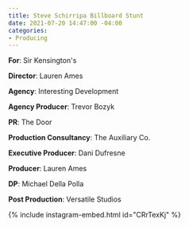 ```yaml
---
title: Steve Schirripa Billboard Stunt
date: 2021-07-20 14:47:00 -04:00
categories:
- Producing
---
```


**For**: Sir Kensington's

**Director**: Lauren Ames

**Agency**: Interesting Development

**Agency Producer**: Trevor Bozyk

**PR**: The Door

**Production Consultancy**: The Auxiliary Co.

**Executive Producer**: Dani Dufresne

**Producer**: Lauren Ames

**DP**: Michael Della Polla

**Post Production**: Versatile Studios

{% include instagram-embed.html id="CRrTexKj" %}